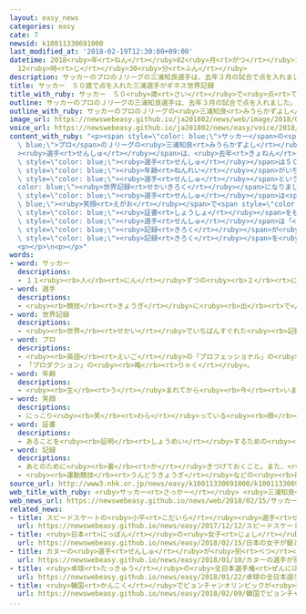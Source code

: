 ```yaml
---
layout: easy_news
categories: easy
cate: 7
newsid: k10011330691000
last_modified_at: '2018-02-19T12:30:00+09:00'
datetime: 2018<ruby>年<rt>ねん</rt></ruby>02<ruby>月<rt>がつ</rt></ruby>19<ruby>日<rt>にち</rt></ruby>
  12<ruby>時<rt>じ</rt></ruby>30<ruby>分<rt>ふん</rt></ruby>
description: サッカーのプロのＪリーグの三浦知良選手は、去年３月の試合で点を入れました。
title: サッカー　５０歳で点を入れた三浦選手がギネス世界記録
title_with_ruby: サッカー　５０<ruby>歳<rt>さい</rt></ruby>で<ruby>点<rt>てん</rt></ruby>を<ruby>入<rt>い</rt></ruby>れた<ruby>三浦<rt>みうら</rt></ruby><ruby>選手<rt>せんしゅ</rt></ruby>がギネス<ruby>世界記録<rt>せかいきろく</rt></ruby>
outline: サッカーのプロのＪリーグの三浦知良選手は、去年３月の試合で点を入れました。
outline_with_ruby: サッカーのプロのＪリーグの<ruby>三浦知良<rt>みうらかずよし</rt></ruby><ruby>選手<rt>せんしゅ</rt></ruby>は、<ruby>去年<rt>きょねん</rt></ruby>３<ruby>月<rt>がつ</rt></ruby>の<ruby>試合<rt>しあい</rt></ruby>で<ruby>点<rt>てん</rt></ruby>を<ruby>入<rt>い</rt></ruby>れました。
image_url: https://newswebeasy.github.io/ja201802/news/web/image/2018/02/15/K10011330691_1802152059_1802152102_01_02.jpg
voice_url: https://newswebeasy.github.io/ja201802/news/easy/voice/2018/02/19/k10011330691000.mp3
content_with_ruby: "<p><span style=\"color: blue;\">サッカー</span>の<span style=\"color:\
  \ blue;\">プロ</span>のＪリーグの<ruby>三浦知良<rt>みうらかずよし</rt></ruby><span style=\"color: blue;\"\
  ><ruby>選手<rt>せんしゅ</rt></ruby></span>は、<ruby>去年<rt>きょねん</rt></ruby>３<ruby>月<rt>がつ</rt></ruby>の<ruby>試合<rt>しあい</rt></ruby>で<ruby>点<rt>てん</rt></ruby>を<ruby>入<rt>い</rt></ruby>れました。このとき<ruby>三浦<rt>みうら</rt></ruby><span\
  \ style=\"color: blue;\"><ruby>選手<rt>せんしゅ</rt></ruby></span>は５０<ruby>歳<rt>さい</rt></ruby>で、<ruby>点<rt>てん</rt></ruby>を<ruby>入<rt>い</rt></ruby>れたときの<span\
  \ style=\"color: blue;\"><ruby>年齢<rt>ねんれい</rt></ruby></span>がいちばん<ruby>上<rt>うえ</rt></ruby>の<span\
  \ style=\"color: blue;\"><ruby>選手<rt>せんしゅ</rt></ruby></span>というギネス<span style=\"\
  color: blue;\"><ruby>世界記録<rt>せかいきろく</rt></ruby></span>になりました。</p>\n<p>１５<ruby>日<rt>にち</rt></ruby>に<ruby>東京<rt>とうきょう</rt></ruby>であった<ruby>式<rt>しき</rt></ruby>で、<ruby>三浦<rt>みうら</rt></ruby><span\
  \ style=\"color: blue;\"><ruby>選手<rt>せんしゅ</rt></ruby></span>は<span style=\"color:\
  \ blue;\"><ruby>笑顔<rt>えがお</rt></ruby></span>で<span style=\"color: blue;\"><ruby>世界記録<rt>せかいきろく</rt></ruby></span>の<span\
  \ style=\"color: blue;\"><ruby>証書<rt>しょうしょ</rt></ruby></span>をもらいました。</p>\n<p>２６<ruby>日<rt>にち</rt></ruby>に５１<ruby>歳<rt>さい</rt></ruby>になる<ruby>三浦<rt>みうら</rt></ruby><span\
  \ style=\"color: blue;\"><ruby>選手<rt>せんしゅ</rt></ruby></span>は「<ruby>自分<rt>じぶん</rt></ruby>の<ruby>名前<rt>なまえ</rt></ruby>や<span\
  \ style=\"color: blue;\"><ruby>記録<rt>きろく</rt></ruby></span>が<ruby>残<rt>のこ</rt></ruby>ることはとてもうれしいですが、これで<ruby>終<rt>お</rt></ruby>わりたくないと<ruby>思<rt>おも</rt></ruby>っています。<ruby>自分<rt>じぶん</rt></ruby>がまた<ruby>新<rt>あたら</rt></ruby>しい<span\
  \ style=\"color: blue;\"><ruby>記録<rt>きろく</rt></ruby></span>を<ruby>作<rt>つく</rt></ruby>るという<ruby>気持<rt>きも</rt></ruby>ちで<ruby>頑張<rt>がんば</rt></ruby>ります」と<ruby>話<rt>はな</rt></ruby>しました。</p>\n\
  <p></p>\n<p></p>"
words:
- word: サッカー
  descriptions:
  - １１<ruby><rb>人</rb><rt>にん</rt></ruby>ずつの<ruby><rb>２</rb><rt>に</rt></ruby>チームが、<ruby><rb>手</rb><rt>て</rt></ruby>を<ruby><rb>使</rb><rt>つか</rt></ruby>わずに、ボールを<ruby><rb>相手</rb><rt>あいて</rt></ruby>のゴールにけりこんで<ruby><rb>得点</rb><rt>とくてん</rt></ruby>をきそう<ruby><rb>競技</rb><rt>きょうぎ</rt></ruby>。フットボール。
- word: 選手
  descriptions:
  - <ruby><rb>競技</rb><rt>きょうぎ</rt></ruby>に<ruby><rb>出</rb><rt>で</rt></ruby>るために<ruby><rb>選</rb><rt>えら</rt></ruby>ばれた<ruby><rb>人</rb><rt>ひと</rt></ruby>。
- word: 世界記録
  descriptions:
  - <ruby><rb>世界</rb><rt>せかい</rt></ruby>でいちばんすぐれた<ruby><rb>記録</rb><rt>きろく</rt></ruby>。
- word: プロ
  descriptions:
  - <ruby><rb>英語</rb><rt>えいご</rt></ruby>の「プロフェッショナル」の<ruby><rb>略</rb><rt>りゃく</rt></ruby>。<ruby><rb>職業</rb><rt>しょくぎょう</rt></ruby>にすること。<ruby><rb>本職</rb><rt>ほんしょく</rt></ruby>。<ruby><rb>専門</rb><rt>せんもん</rt></ruby>。
  - 「プロダクション」の<ruby><rb>略</rb><rt>りゃく</rt></ruby>。
- word: 年齢
  descriptions:
  - <ruby><rb>生</rb><rt>う</rt></ruby>まれてから<ruby><rb>今</rb><rt>いま</rt></ruby>までの<ruby><rb>年</rb><rt>とし</rt></ruby>の<ruby><rb>数</rb><rt>かず</rt></ruby>。とし。
- word: 笑顔
  descriptions:
  - にっこり<ruby><rb>笑</rb><rt>わら</rt></ruby>っている<ruby><rb>顔</rb><rt>かお</rt></ruby>。
- word: 証書
  descriptions:
  - あることを<ruby><rb>証明</rb><rt>しょうめい</rt></ruby>するための<ruby><rb>書類</rb><rt>しょるい</rt></ruby>。
- word: 記録
  descriptions:
  - あとのために<ruby><rb>書</rb><rt>か</rt></ruby>きつけておくこと。また、<ruby><rb>書</rb><rt>か</rt></ruby>きつけたもの。
  - <ruby><rb>運動競技</rb><rt>うんどうきょうぎ</rt></ruby>などの<ruby><rb>最高</rb><rt>さいこう</rt></ruby>の<ruby><rb>成績</rb><rt>せいせき</rt></ruby>。レコード。
source_url: http://www3.nhk.or.jp/news/easy/k10011330691000/k10011330691000.html
web_title_with_ruby: <ruby>サッカー<rt>さっかー</rt></ruby> <ruby>三浦知良<rt>みうらかずよし</rt></ruby><ruby>選手<rt>せんしゅ</rt></ruby>が<ruby>ギネス<rt>ぎねす</rt></ruby><ruby>世界<rt>せかい</rt></ruby><ruby>記録<rt>きろく</rt></ruby>に<ruby>認定<rt>にんてい</rt></ruby>
web_news_url: https://newswebeasy.github.io/news/web/2018/02/15/サッカー-三浦知良選手がギネス世界記録に認定
related_news:
- title: スピードスケートの<ruby>小平<rt>こだいら</rt></ruby><ruby>選手<rt>せんしゅ</rt></ruby>が<ruby>世界<rt>せかい</rt></ruby>で１<ruby>番<rt>ばん</rt></ruby><ruby>速<rt>はや</rt></ruby>い<ruby>記録<rt>きろく</rt></ruby>を<ruby>出<rt>だ</rt></ruby>す
  url: https://newswebeasy.github.io/news/easy/2017/12/12/スピードスケートの小平選手が世界で1番速い記録を出す
- title: <ruby>日本<rt>にっぽん</rt></ruby>の<ruby>女子<rt>じょし</rt></ruby>が<ruby>銀<rt>ぎん</rt></ruby>と<ruby>銅<rt>どう</rt></ruby>メダル　スピードスケート１０００m
  url: https://newswebeasy.github.io/news/easy/2018/02/15/日本の女子が銀と銅メダル-スピードスケート1000m
- title: カヌーの<ruby>選手<rt>せんしゅ</rt></ruby>が<ruby>別<rt>べつ</rt></ruby>の<ruby>選手<rt>せんしゅ</rt></ruby>の<ruby>飲<rt>の</rt></ruby>み<ruby>物<rt>もの</rt></ruby>に<ruby>禁止<rt>きんし</rt></ruby>の<ruby>薬<rt>くすり</rt></ruby>を<ruby>入<rt>い</rt></ruby>れる
  url: https://newswebeasy.github.io/news/easy/2018/01/10/カヌーの選手が別の選手の飲み物に禁止の薬を入れる
- title: <ruby>卓球<rt>たっきゅう</rt></ruby>の<ruby>全日本選手権<rt>ぜんにほんせんしゅけん</rt></ruby>で１４<ruby>歳<rt>さい</rt></ruby>の<ruby>張本<rt>はりもと</rt></ruby><ruby>選手<rt>せんしゅ</rt></ruby>が<ruby>優勝<rt>ゆうしょう</rt></ruby>する
  url: https://newswebeasy.github.io/news/easy/2018/01/22/卓球の全日本選手権で14歳の張本選手が優勝する
- title: <ruby>韓国<rt>かんこく</rt></ruby>でピョンチャンオリンピックが<ruby>始<rt>はじ</rt></ruby>まる
  url: https://newswebeasy.github.io/news/easy/2018/02/09/韓国でピョンチャンオリンピックが始まる
...
```

